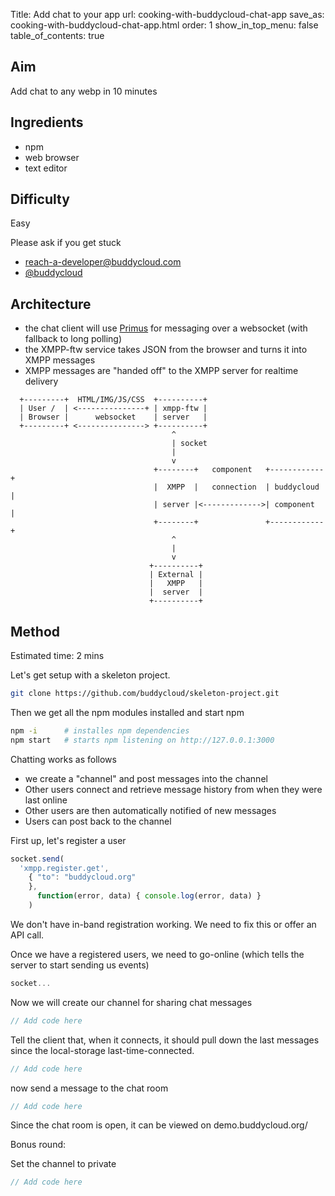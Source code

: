 Title: Add chat to your app
url: cooking-with-buddycloud-chat-app
save_as: cooking-with-buddycloud-chat-app.html
order: 1
show_in_top_menu: false
table_of_contents: true


Aim
---

Add chat to any webp in 10 minutes

Ingredients
-----------

- npm
- web browser
- text editor

Difficulty
----------
Easy

Please ask if you get stuck
-  reach-a-developer@buddycloud.com
-  [@buddycloud](https://twitter.com/buddycloud)

Architecture
------------

- the chat client will use [Primus](primus.io) for messaging over a websocket (with fallback to long polling)
- the XMPP-ftw service takes JSON from the browser and turns it into XMPP messages
- XMPP messages are "handed off" to the XMPP server for realtime delivery

```
  +---------+  HTML/IMG/JS/CSS  +----------+
  | User /  | <---------------+ | xmpp-ftw |
  | Browser |      websocket    | server   |
  +---------+ <---------------> +----------+
                                    ^
                                    | socket
                                    |
                                    v
                                +--------+   component   +------------+
                                |  XMPP  |   connection  | buddycloud |
                                | server |<------------->| component  |
                                +--------+               +------------+
                                    ^
                                    |
                                    v
                               +----------+
                               | External |
                               |   XMPP   |
                               |  server  |
                               +----------+
```

Method
------

<span style="color:green-blue">Estimated time: 2 mins</span>

Let's get setup with a skeleton project.
~~~~ bash
git clone https://github.com/buddycloud/skeleton-project.git
~~~~

Then we get all the npm modules installed and start npm
~~~~ bash
npm -i      # installes npm dependencies
npm start   # starts npm listening on http://127.0.0.1:3000
~~~~

Chatting works as follows
- we create a "channel" and post messages into the channel
- Other users connect and retrieve message history from when they were last online
- Other users are then automatically notified of new messages
- Users can post back to the channel

First up, let's register a user
~~~~ javascript
socket.send(
  'xmpp.register.get',
    { "to": "buddycloud.org"
    },
      function(error, data) { console.log(error, data) }
    )
~~~~

We don't have in-band registration working. We need to fix this or offer an API call. 

Once we have a registered users, we need to go-online (which tells the server to start sending us events)
~~~~ javascript
socket...
~~~~

Now we will create our channel for sharing chat messages
~~~~ javascript
// Add code here
~~~~

Tell the client that, when it connects, it should pull down the last messages since the local-storage last-time-connected.
~~~~ javascript
// Add code here
~~~~

now send a message to the chat room
~~~~ javascript
// Add code here
~~~~

Since the chat room is open, it can be viewed on demo.buddycloud.org/<full address>

Bonus round:

Set the channel to private
~~~~ javascript
// Add code here
~~~~
